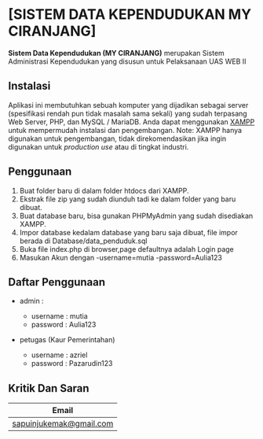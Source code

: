 # [SISTEM DATA KEPENDUDUKAN MY CIRANJANG]
**Sistem Data Kependudukan (MY CIRANJANG)** merupakan Sistem Administrasi Kependudukan yang disusun untuk
Pelaksanaan UAS WEB II




## Instalasi

Aplikasi ini membutuhkan sebuah komputer yang dijadikan sebagai server (spesifikasi rendah pun tidak masalah sama sekali) yang sudah terpasang Web Server, PHP, dan MySQL / MariaDB. Anda dapat menggunakan [XAMPP](https://www.apachefriends.org/download.html "XAMPP") untuk mempermudah instalasi dan pengembangan.
Note: XAMPP hanya digunakan untuk pengembangan, tidak direkomendasikan jika ingin digunakan untuk _production use_ atau di tingkat industri.

## Penggunaan
1. Buat folder baru di dalam folder htdocs dari XAMPP.
2. Ekstrak file zip yang sudah diunduh tadi ke dalam folder yang baru dibuat.
3. Buat database baru, bisa gunakan PHPMyAdmin yang sudah disediakan XAMPP.
4. Impor database kedalam database yang baru saja dibuat, file impor berada di Database/data_penduduk.sql
5. Buka file index.php di browser,page defaultnya adalah Login page
6. Masukan Akun dengan 
    -username=mutia
    -password=Aulia123


## Daftar Penggunaan

  - admin :
    - username : mutia
    - password : Aulia123
    
  - petugas (Kaur Pemerintahan)
    - username : azriel
    - password : Pazarudin123
    
 ## Kritik Dan Saran 

| Email |
|----------|
|sapuinjukemak@gmail.com| 
